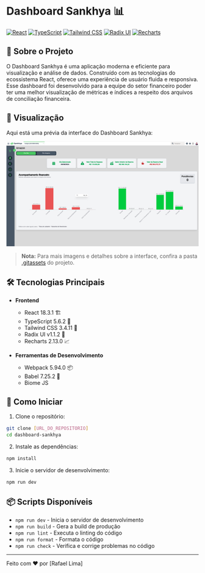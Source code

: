 # Dashboard Sankhya 📊

[![React](https://img.shields.io/badge/React-v18.3.1-blue.svg)](https://reactjs.org)
[![TypeScript](https://img.shields.io/badge/TypeScript-5.6.2-blue.svg)](https://www.typescriptlang.org)
[![Tailwind CSS](https://img.shields.io/badge/Tailwind_CSS-3.4.11-blue.svg)](https://tailwindcss.com)
[![Radix UI](https://img.shields.io/badge/Radix_UI-v1.1.2-blue.svg)](https://www.radix-ui.com)
[![Recharts](https://img.shields.io/badge/Recharts-2.13.0-blue.svg)](https://recharts.org)

## 🚀 Sobre o Projeto

O Dashboard Sankhya é uma aplicação moderna e eficiente para visualização e análise de dados. Construído com as tecnologias do ecossistema React, oferece uma experiência de usuário fluida e responsiva. Esse dashboard foi desenvolvido para a equipe do setor financeiro poder ter uma melhor visualização de métricas e índices a respeito dos arquivos de conciliação financeira.

## 📸 Visualização

Aqui está uma prévia da interface do Dashboard Sankhya:

![Capa do Dashboard](.gitassets/capa.png)

> **Nota:** Para mais imagens e detalhes sobre a interface, confira a pasta [.gitassets](.gitassets/) do projeto.

## 🛠️ Tecnologias Principais

- **Frontend**
  - React 18.3.1 🏗️
  - TypeScript 5.6.2 🎯
  - Tailwind CSS 3.4.11 🎨
  - Radix UI v1.1.2 🎨
  - Recharts 2.13.0 📈

- **Ferramentas de Desenvolvimento**
  - Webpack 5.94.0 📦
  - Babel 7.25.2 🔄
  - Biome JS

## 🚀 Como Iniciar

1. Clone o repositório:
```bash
git clone [URL_DO_REPOSITORIO]
cd dashboard-sankhya
```

2. Instale as dependências:
```bash
npm install
```

3. Inicie o servidor de desenvolvimento:
```bash
npm run dev
```

## 📦 Scripts Disponíveis

- `npm run dev` - Inicia o servidor de desenvolvimento
- `npm run build` - Gera a build de produção
- `npm run lint` - Executa o linting do código
- `npm run format` - Formata o código
- `npm run check` - Verifica e corrige problemas no código

---

Feito com ❤️ por [Rafael Lima]